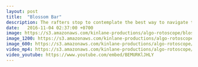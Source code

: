 ```yaml
---
layout: post
title:  "Blossom Bar"
description: The rafters stop to contemplate the best way to navigate the bar.
date:   2016-11-04 02:37:00 +0700
image: https://s3.amazonaws.com/kinlane-productions/algo-rotoscope/blossombar/blossombar-still.jpg
image_1200: https://s3.amazonaws.com/kinlane-productions/algo-rotoscope/blossombar/blossombar-still-1200.png
image_600: https://s3.amazonaws.com/kinlane-productions/algo-rotoscope/blossombar/blossombar-still-600.png
video_mp4: https://s3.amazonaws.com/kinlane-productions/algo-rotoscope/blossombar/blossombar-publish-540.mp4
video_youtube: https://www.youtube.com/embed/BEMURKlJHLY
---
```

